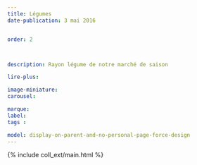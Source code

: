 ```yaml
---
title: Légumes
date-publication: 3 mai 2016


order: 2



description: Rayon légume de notre marché de saison

lire-plus: 

image-miniature: 
carousel: 

marque: 
label:
tags : 

model: display-on-parent-and-no-personal-page-force-design
---
```


<!-- ******************************** -->
<!-- **** début contenu détaillé **** -->



<!-- **** fin contenu détaillé **** -->
<!-- ****************************** -->
<!--fin-excerpt-->

{% include coll_ext/main.html %}
